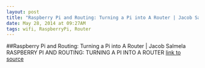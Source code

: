 ```yaml
---
layout: post
title: "Raspberry Pi and Routing: Turning a Pi into A Router | Jacob Salmela"
date: May 28, 2014 at 09:27AM
tags: wifi, RaspberryPi, Router
---
```

##Raspberry Pi and Routing: Turning a Pi into A Router | Jacob Salmela
RASPBERRY PI AND ROUTING: TURNING A PI INTO A ROUTER
[link to source](http://ift.tt/RhqU5Y) 
